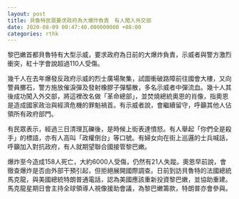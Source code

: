 ```yaml
---
layout: post
title: 貝魯特民眾要求政府為大爆炸負責　有人闖入外交部　
date: 2020-08-09 00:47:40.000000000 +08:00
categories: rthk
---
```


黎巴嫩首都貝魯特有大型示威，要求政府為日前的大爆炸負責，示威者與警方激烈衝突，紅十字會說超過110人受傷。

幾千人在去年爆發反政府示威的烈士廣場聚集，試圖衝破路障前往國會大樓，又向警員擲石，警方施放催淚彈及發射橡膠子彈驅散，多名示威者中彈流血。幾十人其後成功闖入外交部，將這裡改名做「革命總部」，並焚燒總統奧恩的肖像，指奧恩是造成國家政治與經濟危機的罪魁禍首。有示威者說，會繼續留守，呼籲其他人佔領所有政府部門。

有民眾表示，經過三日清理瓦礫後，是時候上街表達憤怒。有人舉起「你們全是殺手」的標語，亦有人高叫「政權倒台」等口號。有婦女向在街上巡邏的士兵喊話，呼籲加入對抗政府，有人就期望聯合國接管黎巴嫩。

爆炸至今造成158人死亡，大約6000人受傷，仍然有21人失蹤。奧恩早前說，會徹查爆炸是否由外部干預引起，但拒絕展開國際調查。日前到訪貝魯特的法國總統馬克龍，與美國總統特朗普通電話，認為美國應該重新投資黎巴嫩，並協助重建。馬克龍星期日會主持全球領導人視像援助會議，為黎巴嫩籌款，特朗普亦會參與。
